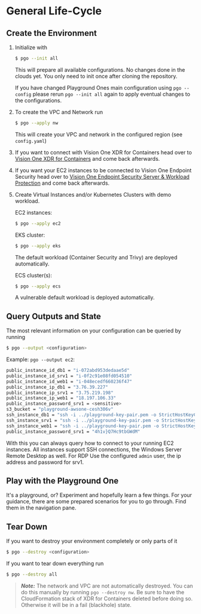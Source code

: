 # General Life-Cycle

## Create the Environment

1. Initialize with

    ```sh
    $ pgo --init all
    ```

    This will prepare all available configurations. No changes done in the clouds yet. You only need to init once after cloning the repository.

    If you have changed Playground Ones main configuration using `pgo --config` please rerun `pgo --init all` again to apply eventual changes to the configurations.

2. To create the VPC and Network run

    ```sh
    $ pgo --apply nw
    ```

    This will create your VPC and network in the configured region (see `config.yaml`)

3. If you want to connect with Vision One XDR for Containers head over to [Vision One XDR for Containers](../integrations/xdr-for-containers.md) and come back afterwards.

4. If you want your EC2 instances to be connected to Vision One Endpoint Security head over to [Vision One Endpoint Security Server & Workload Protection](../integrations/endpoint-security.md) and come back afterwards.

5. Create Virtual Instances and/or Kubernetes Clusters with demo workload.

    EC2 instances:

    ```sh
    $ pgo --apply ec2
    ```

    EKS cluster:

    ```sh
    $ pgo --apply eks
    ```

    The default workload (Container Security and Trivy) are deployed automatically.

    ECS cluster(s):

    ```sh
    $ pgo --apply ecs
    ```

    A vulnerable default workload is deployed automatically.

## Query Outputs and State

The most relevant information on your configuration can be queried by running

```sh
$ pgo --output <configuration>
```

Example: `pgo --output ec2`:

```sh
public_instance_id_db1 = "i-072abd953dedaae5d"
public_instance_id_srv1 = "i-0f2c91e08fd054510"
public_instance_id_web1 = "i-048ecedf660236f47"
public_instance_ip_db1 = "3.76.39.227"
public_instance_ip_srv1 = "3.75.219.198"
public_instance_ip_web1 = "18.197.106.33"
public_instance_password_srv1 = <sensitive>
s3_bucket = "playground-awsone-cesh306v"
ssh_instance_db1 = "ssh -i ../playground-key-pair.pem -o StrictHostKeyChecking=no ubuntu@3.76.39.227"
ssh_instance_srv1 = "ssh -i ../playground-key-pair.pem -o StrictHostKeyChecking=no admin@3.75.219.198"
ssh_instance_web1 = "ssh -i ../playground-key-pair.pem -o StrictHostKeyChecking=no ubuntu@18.197.106.33"
public_instance_password_srv1 = "4h1v}Q7Hc9tbGWdM"
```

With this you can always query how to connect to your running EC2 instances. All instances support SSH connections, the Windows Server Remote Desktop as well. For RDP Use the configured `admin` user, the ip address and password for srv1.

## Play with the Playground One

It's a playground, or? Experiment and hopefully learn a few things. For your guidance, there are some prepared scenarios for you to go through. Find them in the navigation pane.

## Tear Down

If you want to destroy your environment completely or only parts of it

```sh
$ pgo --destroy <configuration>
```

If you want to tear down everything run

```sh
$ pgo --destroy all
```

> ***Note:*** The network and VPC are not automatically destroyed. You can do this manually by running `pgo --destroy nw`. Be sure to have the CloudFormation stack of XDR for Containers deleted before doing so. Otherwise it will be in a fail (blackhole) state.

